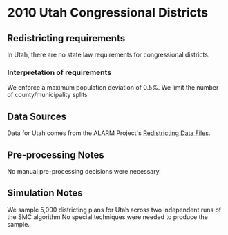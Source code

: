 # 2010 Utah Congressional Districts

## Redistricting requirements
In Utah, there are no state law requirements for congressional districts.

### Interpretation of requirements
We enforce a maximum population deviation of 0.5%.
We limit the number of county/municipality splits

## Data Sources
Data for Utah comes from the ALARM Project's [Redistricting Data Files](https://alarm-redist.github.io/posts/2021-08-10-census-2020/).

## Pre-processing Notes
No manual pre-processing decisions were necessary.

## Simulation Notes
We sample 5,000 districting plans for Utah across two independent runs of the SMC algorithm
No special techniques were needed to produce the sample.
